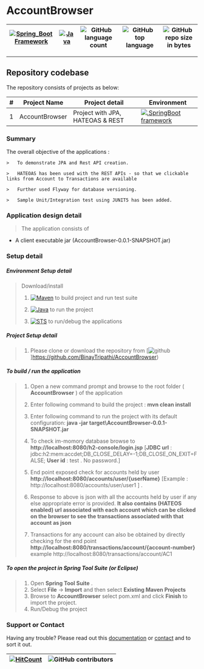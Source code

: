 # AccountBrowser


[![Spring_Boot Framework](https://img.shields.io/badge/Springboot-2.2.6.RELEASE_Framework-blue.svg?style=plastic)](https://start.spring.io/) |[![Java](https://img.shields.io/badge/Java-java-blue.svg?style=plastic)](https://www.oracle.com/java/technologies/javase-jdk8-downloads.html) | ![GitHub language count](https://img.shields.io/github/languages/count/BinayTripathi/ServiceVictoria-ChildrenInQueue.svg) | ![GitHub top language](https://img.shields.io/github/languages/top/BinayTripathi/ServiceVictoria-ChildrenInQueue.svg) |![GitHub repo size in bytes](https://img.shields.io/github/repo-size/BinayTripathi/ServiceVictoria-ChildrenInQueue.svg) 
| --- | ---          | ---        | ---      | ---        | 

---------------------------------------

## Repository codebase
 
The repository consists of projects as below:


| # |Project Name | Project detail| Environment |
| ---| ---  | ---            | --- |
| 1 | AccountBrowser| Project with JPA, HATEOAS & REST | [![.SpringBoot framework](https://img.shields.io/badge/Springboot-2.2.6.RELEASE_Framework-blue.svg?style=plastic)](https://start.spring.io/)|

### Summary

The overall objective of the applications :
```
>   To demonstrate JPA and Rest API creation. 

>   HATEOAS has been used with the REST APIs - so that we clickable links from Account to Transactions are available

>   Further used Flyway for database versioning.

>   Sample Unit/Integration test using JUNIT5 has been added.

```


### Application design detail

>   The application consists of 
*  A client executable jar (AccountBrowser-0.0.1-SNAPSHOT.jar)

### Setup detail

##### Environment Setup detail

> Download/install   	
>	1.	[![Maven](https://img.shields.io/badge/Mavan-3.6.3-blue.svg?style=plastic)](https://maven.apache.org/download.cgi) to build project and run test suite
>   
>   2. [![Java](https://img.shields.io/badge/Java-1.8_-blue.svg?style=plastic)](https://www.oracle.com/java/technologies/javase-jdk8-downloads.html) to run the project
>   
>	3. [![STS](https://img.shields.io/badge/Spring_Tool_Suite-STS-blue.svg?style=plastic)](https://spring.io/tools) to run/debug the applications
>	

##### Project Setup detail

>   1. Please clone or download the repository from [![github](https://img.shields.io/badge/git-hub-blue.svg?style=plastic)]https://github.com/BinayTripathi/AccountBrowser) 
>   
#####  To build / run the application

>   1. Open a new command prompt and browse to the root folder ( **AccountBrowser** ) of the application 
>   
>   2. Enter following command to build the project : **mvn clean install** 
>   
>   3. Enter following command to run the project with its default configuration: **java -jar target\AccountBrowser-0.0.1-SNAPSHOT.jar**
>   
>   4. To check im-momory database browse to **http://localhost:8080/h2-console/login.jsp**  [**JDBC url** : jdbc:h2:mem:accdet;DB_CLOSE_DELAY=-1;DB_CLOSE_ON_EXIT=FALSE;  **User id** : 
test  . No password.]
>   
>   5. End point exposed check for accounts held by user  **http://localhost:8080/accounts/user/{userName}**  [Example : http://localhost:8080/accounts/user/user1 ] . 
>   
>   6. Response to above is json with all the accounts held by user if any else appropriate error is provided. **It also contains (HATEOS enabled) url associated with each account which can be clicked on the browser to see the transactions associated with that account as json**  
>   
>   7. Transactions for any account can also be obtained by directly checking for the end point **http://localhost:8080/transactions/account/{account-number}**  example http://localhost:8080/transactions/account/AC1



##### To open the project in Spring Tool Suite (or Eclipse)
>   1. Open **Spring Tool Suite** .
>   2. Select **File** ->  **Import** and then select **Existing Maven Projects**
>   3. Browse to  **AccountBrowser** select pom.xml and click **Finish** to import the project.
>   4. Run/Debug the project

### Support or Contact

Having any trouble? Please read out this [documentation](https://github.com/BinayTripathi/AccountBrowser/blob/master/README.md) or [contact](mailto:binay.mckv@gmail.com) and to sort it out.

  [![HitCount](http://hits.dwyl.com/BinayTripathi/AccountBrowser.svg)](http://hits.dwyl.com/BinayTripathi/AccountBrowser) | ![GitHub contributors](https://img.shields.io/github/contributors/BinayTripathi/AccountBrowser)|
 | --- | --- |


